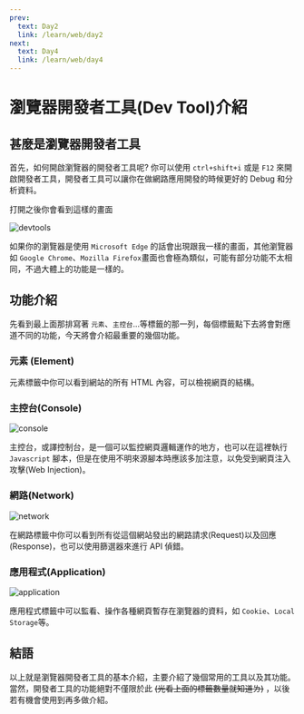 ```yaml
---
prev:
  text: Day2
  link: /learn/web/day2
next:
  text: Day4
  link: /learn/web/day4
---
```


# 瀏覽器開發者工具(Dev Tool)介紹

## 甚麼是瀏覽器開發者工具

首先，如何開啟瀏覽器的開發者工具呢? 你可以使用 `ctrl+shift+i` 或是 `F12` 來開啟開發者工具，開發者工具可以讓你在做網路應用開發的時候更好的 Debug 和分析資料。

打開之後你會看到這樣的畫面

![devtools](/images/devtools.png)

如果你的瀏覽器是使用 `Microsoft Edge` 的話會出現跟我一樣的畫面，其他瀏覽器如 `Google Chrome`、`Mozilla Firefox`畫面也會極為類似，可能有部分功能不太相同，不過大體上的功能是一樣的。

## 功能介紹

先看到最上面那排寫著 `元素`、`主控台`...等標籤的那一列，每個標籤點下去將會對應道不同的功能，今天將會介紹最重要的幾個功能。

### 元素 (Element)

元素標籤中你可以看到網站的所有 HTML 內容，可以檢視網頁的結構。

### 主控台(Console)

![console](/images/console-example.png)

主控台，或譯控制台，是一個可以監控網頁邏輯運作的地方，也可以在這裡執行 `Javascript` 腳本，但是在使用不明來源腳本時應該多加注意，以免受到網頁注入攻擊(Web Injection)。

### 網路(Network)

![network](/images/network-example.png)

在網路標籤中你可以看到所有從這個網站發出的網路請求(Request)以及回應(Response)，也可以使用篩選器來進行 API 偵錯。

### 應用程式(Application)

![application](/images/application-example.png)

應用程式標籤中可以監看、操作各種網頁暫存在瀏覽器的資料，如 `Cookie`、`Local Storage`等。

## 結語

以上就是瀏覽器開發者工具的基本介紹，主要介紹了幾個常用的工具以及其功能。當然，開發者工具的功能絕對不僅限於此 ~~(光看上面的標籤數量就知道ㄌ)~~ ，以後若有機會使用到再多做介紹。

